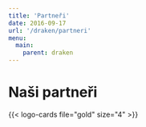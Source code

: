 ```yaml
---
title: 'Partneři'
date: 2016-09-17
url: '/draken/partneri'
menu:
  main:
    parent: draken
---
```


# Naši partneři

{{< logo-cards file="gold" size="4" >}}